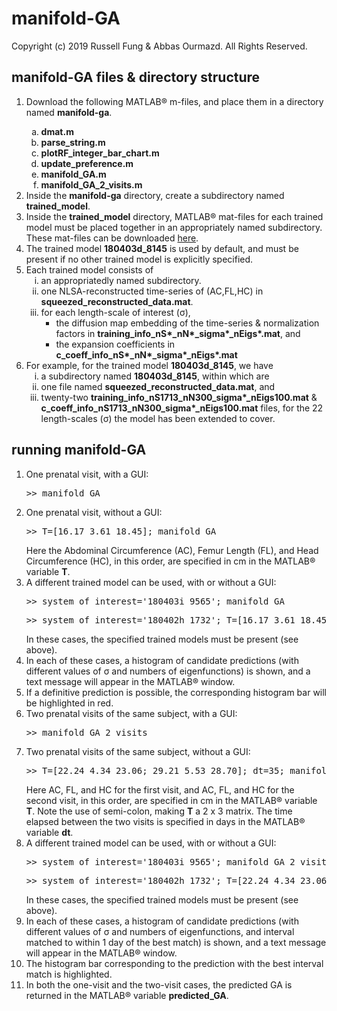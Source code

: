 <h1>manifold-GA</h1>

Copyright (c) 2019 Russell Fung & Abbas Ourmazd. All Rights Reserved.

<h2>manifold-GA files & directory structure</h2>
<ol type="1">
<li>Download the following MATLAB&reg; m-files, and place them in a directory named <b>manifold-ga</b>.</li>
  <ol type="a">
  <li><b>dmat.m</b></li>
  <li><b>parse_string.m</b></li>
  <li><b>plotRF_integer_bar_chart.m</b></li>
  <li><b>update_preference.m</b></li>
  <li><b>manifold_GA.m</b></li>
  <li><b>manifold_GA_2_visits.m</b></li>
  </ol>
<li>Inside the <b>manifold-ga</b> directory, create a subdirectory named <b>trained_model</b>.</li>
<li>Inside the <b>trained_model</b> directory, MATLAB&reg; mat-files for each trained model must be placed together in an
appropriately named subdirectory. These mat-files can be downloaded 
<a href="https://www.synapse.org/#!Synapse:syn20081375/files/">here</a>.</li>
<li>The trained model <b>180403d_8145</b> is used by default, and must be present if no other trained model is explicitly
specified.</li>
<li>Each trained model consists of
  <ol type="i">
  <li>an appropriatedly named subdirectory.</li>
  <li>one NLSA-reconstructed time-series of (AC,FL,HC) in <b>squeezed_reconstructed_data.mat</b>.</li>
  <li>for each length-scale of interest (&sigma;),
    <ul>
    <li>the diffusion map embedding of the time-series & normalization factors in
      <b>training_info_nS*_nN*_sigma*_nEigs*.mat</b>, and</li>
    <li>the expansion coefficients in <b>c_coeff_info_nS*_nN*_sigma*_nEigs*.mat</b></li>
    </ul>
  </li>
  </ol>
<li>For example, for the trained model <b>180403d_8145</b>, we have
  <ol type="i">
  <li>a subdirectory named <b>180403d_8145</b>, within which are</li>
  <li>one file named <b>squeezed_reconstructed_data.mat</b>, and</li>
  <li>twenty-two <b>training_info_nS1713_nN300_sigma*_nEigs100.mat</b> &  
    <b>c_coeff_info_nS1713_nN300_sigma*_nEigs100.mat</b> files, for the 22 length-scales (&sigma;) the model
    has been extended to cover.</li>
  </ol>
</ol>

<h2>running manifold-GA</h2>
<ol type="1">
<li>One prenatal visit, with a GUI:
  <pre>>> manifold_GA</pre>
<li>One prenatal visit, without a GUI:
  <pre>>> T=[16.17 3.61 18.45]; manifold_GA</pre>
  Here the Abdominal Circumference (AC), Femur Length (FL), and Head Circumference (HC), in this order, are specified in cm
  in the MATLAB&reg; variable <b>T</b>.
<li>A different trained model can be used, with or without a GUI:
  <pre>>> system_of_interest='180403i_9565'; manifold_GA</pre>
  <pre>>> system_of_interest='180402h_1732'; T=[16.17 3.61 18.45]; manifold_GA</pre>
  In these cases, the specified trained models must be present (see above).</li>
<li>In each of these cases, a histogram of candidate predictions (with different values of &sigma; and numbers of 
  eigenfunctions) is shown, and a text message will appear in the MATLAB&reg; window.
<li>If a definitive prediction is possible, the corresponding histogram bar will be highlighted in red.</li>
<li>Two prenatal visits of the same subject, with a GUI:
  <pre>>> manifold_GA_2_visits</pre>
<li>Two prenatal visits of the same subject, without a GUI:
  <pre>>> T=[22.24 4.34 23.06; 29.21 5.53 28.70]; dt=35; manifold_GA_2_visits</pre>
  Here AC, FL, and HC for the first visit, and AC, FL, and HC for the second visit, in this order, are specified in cm in 
  the MATLAB&reg; variable <b>T</b>. Note the use of semi-colon, making <b>T</b> a 2 x 3 matrix. The time elapsed between
  the two visits is specified in days in the MATLAB&reg; variable <b>dt</b>.
<li>A different trained model can be used, with or without a GUI:
  <pre>>> system_of_interest='180403i_9565'; manifold_GA_2_visits</pre>
  <pre>>> system_of_interest='180402h_1732'; T=[22.24 4.34 23.06; 29.21 5.53 28.70]; dt=35; manifold_GA_2_visits</pre>
  In these cases, the specified trained models must be present (see above).</li>
<li>In each of these cases, a histogram of candidate predictions (with different values of &sigma; and numbers of 
  eigenfunctions, and interval matched to within 1 day of the best match) is shown, and a text message will appear in 
  the MATLAB&reg; window.
<li>The histogram bar corresponding to the prediction with the best interval match is highlighted.</li>
<li>In both the one-visit and the two-visit cases, the predicted GA is returned in the MATLAB&reg; variable
  <b>predicted_GA</b>.</li>
</ol>

